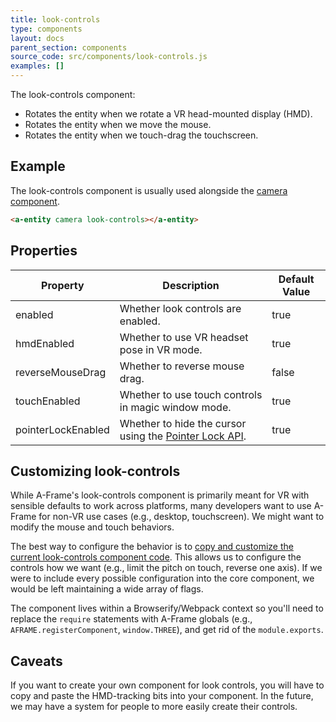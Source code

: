 ```yaml
---
title: look-controls
type: components
layout: docs
parent_section: components
source_code: src/components/look-controls.js
examples: []
---
```


The look-controls component:

- Rotates the entity when we rotate a VR head-mounted display (HMD).
- Rotates the entity when we move the mouse.
- Rotates the entity when we touch-drag the touchscreen.

## Example

The look-controls component is usually used alongside the [camera
component](camera.md).

```html
<a-entity camera look-controls></a-entity>
```

## Properties

[pointer-lock-api]: https://developer.mozilla.org/docs/Web/API/Pointer_Lock_API

| Property         | Description                                                      | Default Value |
|------------------|------------------------------------------------------------------|---------------|
| enabled          | Whether look controls are enabled.                               | true          |
| hmdEnabled       | Whether to use VR headset pose in VR mode.                       | true          |
| reverseMouseDrag | Whether to reverse mouse drag.                                   | false         |
| touchEnabled     | Whether to use touch controls in magic window mode.              | true          |
| pointerLockEnabled | Whether to hide the cursor using the [Pointer Lock API][pointer-lock-api]. | true |

## Customizing look-controls

[look-controls]: https://github.com/aframevr/aframe/blob/master/src/components/look-controls.js

While A-Frame's look-controls component is primarily meant for VR with sensible
defaults to work across platforms, many developers want to use A-Frame for
non-VR use cases (e.g., desktop, touchscreen). We might want to modify the
mouse and touch behaviors.

The best way to configure the behavior is to [copy and customize the current
look-controls component code][look-controls]. This allows us to configure the
controls how we want (e.g., limit the pitch on touch, reverse one axis). If we
were to include every possible configuration into the core component, we would
be left maintaining a wide array of flags.

The component lives within a Browserify/Webpack context so you'll need to
replace the `require` statements with A-Frame globals (e.g.,
`AFRAME.registerComponent`, `window.THREE`), and get rid of the `module.exports`.

## Caveats

If you want to create your own component for look controls, you will have to
copy and paste the HMD-tracking bits into your component. In the future, we may
have a system for people to more easily create their controls.
